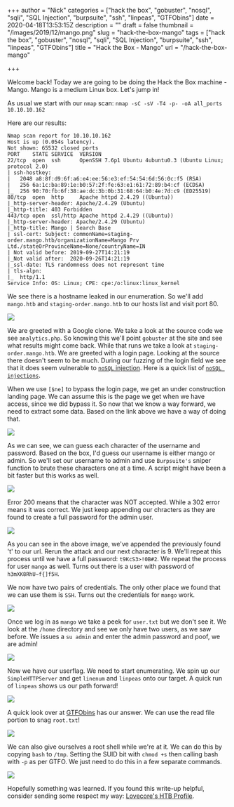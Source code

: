 +++
author = "Nick"
categories = ["hack the box", "gobuster", "nosql", "sqli", "SQL Injection", "burpsuite", "ssh", "linpeas", "GTFObins"]
date = 2020-04-18T13:53:15Z
description = ""
draft = false
thumbnail = "/images/2019/12/mango.png"
slug = "hack-the-box-mango"
tags = ["hack the box", "gobuster", "nosql", "sqli", "SQL Injection", "burpsuite", "ssh", "linpeas", "GTFObins"]
title = "Hack the Box - Mango"
url = "/hack-the-box-mango"

+++


Welcome back! Today we are going to be doing the Hack the Box machine - Mango. Mango is a medium Linux box. Let's jump in!

As usual we start with our ```nmap``` scan: ```nmap -sC -sV -T4 -p- -oA all_ports 10.10.10.162```

Here are our results:
```
Nmap scan report for 10.10.10.162
Host is up (0.054s latency).
Not shown: 65532 closed ports
PORT    STATE SERVICE  VERSION
22/tcp  open  ssh      OpenSSH 7.6p1 Ubuntu 4ubuntu0.3 (Ubuntu Linux; protocol 2.0)
| ssh-hostkey: 
|   2048 a8:8f:d9:6f:a6:e4:ee:56:e3:ef:54:54:6d:56:0c:f5 (RSA)
|   256 6a:1c:ba:89:1e:b0:57:2f:fe:63:e1:61:72:89:b4:cf (ECDSA)
|_  256 90:70:fb:6f:38:ae:dc:3b:0b:31:68:64:b0:4e:7d:c9 (ED25519)
80/tcp  open  http     Apache httpd 2.4.29 ((Ubuntu))
|_http-server-header: Apache/2.4.29 (Ubuntu)
|_http-title: 403 Forbidden
443/tcp open  ssl/http Apache httpd 2.4.29 ((Ubuntu))
|_http-server-header: Apache/2.4.29 (Ubuntu)
|_http-title: Mango | Search Base
| ssl-cert: Subject: commonName=staging-order.mango.htb/organizationName=Mango Prv Ltd./stateOrProvinceName=None/countryName=IN
| Not valid before: 2019-09-27T14:21:19
|_Not valid after:  2020-09-26T14:21:19
|_ssl-date: TLS randomness does not represent time
| tls-alpn: 
|_  http/1.1
Service Info: OS: Linux; CPE: cpe:/o:linux:linux_kernel
```

We see there is a hostname leaked in our enumeration. So we'll add ```mango.htb``` and ```staging-order.mango.htb``` to our hosts list and visit port 80.

![](/images/2019/12/image-33.png)

We are greeted with a Google clone. We take a look at the source code we see ```analytics.php```. So knowing this we'll point ```gobuster``` at the site and see what results might come back. While that runs we take a look at ```staging-order.mango.htb```. We are greeted with a login page. Looking at the source there doesn't seem to be much. During our fuzzing of the login field we see that it does seem vulnerable to [```noSQL``` injection](hhttps://book.hacktricks.xyz/pentesting-web/nosql-injection). Here is a quick list of [```noSQL injections```](https://github.com/cr0hn/nosqlinjection_wordlists/blob/master/mongodb_nosqli.txt).

When we use ```[$ne]``` to bypass the login page, we get an under construction landing page. We can assume this is the page we get when we have access, since we did bypass it. So now that we know a way forward, we need to extract some data. Based on the link above we have a way of doing that.

![](/images/2019/12/mango_extract_nosql.png)

As we can see, we can guess each character of the username and password. Based on the box, I'd guess our username is either mango or admin. So we'll set our username to admin and use ```Burpsuite's``` sniper function to brute these characters one at a time.  A script might have been a bit faster but this works as well.

![](/images/2019/12/mango_burp_sniper.png)

Error 200 means that the character was NOT accepted. While a 302 error means it was correct. We just keep appending our chracters as they are found to create a full password for the admin user.

![](/images/2019/12/mango_burp_extract_2.png)

As you can see in the above image, we've appended the previously found 't' to our url. Rerun the attack and our next character is 9. We'll repeat this process until we have a full password: ```t9KcS3>!0B#2```. We repeat the process for user ```mango``` as well. Turns out there is a user with password of ```h3mXK8RhU~f{]f5H```.

We now have two pairs of credentials. The only other place we found that we can use them is ```SSH```. Turns out the credentials for ```mango``` work.

![](/images/2019/12/mango_ssh.gif)

Once we log in as ```mango``` we take a peek for ```user.txt``` but we don't see it. We look at the ```/home``` directory and see we only have two users, as we saw before. We issues a ```su admin``` and enter the admin password and poof, we are admin!

![](/images/2019/12/mango_su.gif)

Now we have our userflag. We need to start enumerating. We spin up our ```SimpleHTTPServer``` and get ```linenum``` and ```linpeas``` onto our target. A quick run of ```linpeas``` shows us our path forward!

![](/images/2019/12/mano_jjs.png)

A quick look over at [GTFObins](https://gtfobins.github.io/#jj) has our answer. We can use the read file portion to snag ```root.txt```!

![](/images/2019/12/mano_read_root.gif)

We can also give ourselves a root shell while we're at it. We can do this by copying ```bash``` to ```/tmp```. Setting the SUID bit with ```chmod +s``` then calling bash with ```-p``` as per GTFO. We just need to do this in a few separate commands.

![](/images/2019/12/mango_root_suid.gif)

Hopefully something was learned. If you found this write-up helpful, consider sending some respect my way: [Lovecore's HTB Profile](https://www.hackthebox.eu/home/users/profile/95635).

